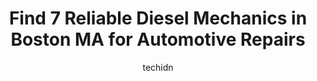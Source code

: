 ---
layout: ampstory
image: https://images.unsplash.com/photo-1560282804-f99219ad8de3?ixlib=rb-4.0.3&ixid=MnwxMjA3fDB8MHxwaG90by1wYWdlfHx8fGVufDB8fHx8&auto=format&fit=crop&w=640&h=853&q=80
author: techidn
featured: false
description: When it comes to maintaining and repairing your vehicle in Boston MA, USA, you deserve nothing but the best. Thats why the 7 best Diesel Mechanic in the area are here to offer their experti
title: Find 7 Reliable Diesel Mechanics in Boston MA for Automotive Repairs
cover:
   title: Find 7 Reliable Diesel Mechanics in Boston MA for Automotive Repairs
   subtitle: Rickpate
   background: https://images.unsplash.com/photo-1560282804-f99219ad8de3?ixlib=rb-4.0.3&ixid=MnwxMjA3fDB8MHxwaG90by1wYWdlfHx8fGVufDB8fHx8&auto=format&fit=crop&w=640&h=853&q=80

pages: 
 - layout: thirds
   top: <h1>#1 Auto Truck Mobile Mechanics - ATMM</h1>
   bottom: "<p>Theyre the best! ATMM and Erick have been my go-to allies in making my skoolie dreams come true.  They did a lot of work over the last 18 months at very fair prices and </p>"
   background: https://www.knot35.com/toplist/wp-content/uploads/2023/06/best-diesel-mechanic-1-in-boston-ma-1685839923.jpeg
   backgroundblur: true
 - layout: thirds
   top: <h1>#2 Portside Truck & Auto Repair</h1>
   bottom: "<p>100 Terminal St, Charlestown, MA 02129, United States</p>"
   background: https://www.knot35.com/toplist/wp-content/uploads/2023/06/best-diesel-mechanic-2-in-boston-ma-1685839923.jpeg
   cta:
      link: https://www.knot35.com/toplist/find-7-reliable-diesel-mechanics-in-boston-ma-for-automotive-repairs/
      text: Find 7 Reliable Diesel Mechanics in Boston MA for Automotive Repairs
 - layout: thirds
   top: <h1>#3 Good Deal Truck & Auto Repair</h1>
   bottom: "<p>35 Garden St, Everett, MA 02149, United States</p>"
   background: https://www.knot35.com/toplist/wp-content/uploads/2023/06/best-diesel-mechanic-3-in-boston-ma-1685839924.jpeg
   cta:
      link: https://www.knot35.com/toplist/find-7-reliable-diesel-mechanics-in-boston-ma-for-automotive-repairs/
      text: Find 7 Reliable Diesel Mechanics in Boston MA for Automotive Repairs
 - layout: thirds
   top: <h1>#4 Medford Truck & Auto Repair</h1>
   bottom: "<p>11 Hall St, Medford, MA 02155, United States</p>"
   background: https://images.unsplash.com/photo-1608501821300-4f99e58bba77?ixlib=rb-4.0.3&ixid=MnwxMjA3fDB8MHxwaG90by1wYWdlfHx8fGVufDB8fHx8&auto=format&fit=crop&w=640&h=853&q=80
   cta:
      link: https://www.knot35.com/toplist/find-7-reliable-diesel-mechanics-in-boston-ma-for-automotive-repairs/
      text: Find 7 Reliable Diesel Mechanics in Boston MA for Automotive Repairs
 - layout: thirds
   top: <h1>#5 Middlesex Truck & Coach</h1>
   bottom: "<p>65 Gerard St, Boston, MA 02119, United States</p>"
   background: https://images.unsplash.com/photo-1620421680010-0766ff230392?ixlib=rb-4.0.3&ixid=MnwxMjA3fDB8MHxwaG90by1wYWdlfHx8fGVufDB8fHx8&auto=format&fit=crop&w=640&h=853&q=80
   cta:
      link: https://www.knot35.com/toplist/find-7-reliable-diesel-mechanics-in-boston-ma-for-automotive-repairs/
      text: Find 7 Reliable Diesel Mechanics in Boston MA for Automotive Repairs
 - layout: thirds
   top: <h1>#6 G M Auto/truck repair</h1>
   bottom: "<p>172 Belgrade Ave, Boston, MA 02131, United States</p>"
   background: https://images.unsplash.com/photo-1527066579998-dbbae57f45ce?ixlib=rb-4.0.3&ixid=MnwxMjA3fDB8MHxwaG90by1wYWdlfHx8fGVufDB8fHx8&auto=format&fit=crop&w=640&h=853&q=80
   cta:
      link: https://www.knot35.com/toplist/find-7-reliable-diesel-mechanics-in-boston-ma-for-automotive-repairs/
      text: Find 7 Reliable Diesel Mechanics in Boston MA for Automotive Repairs
 - layout: thirds
   top: <h1>#7 ALPINO DIESEL TRUCK & AUTO</h1>
   bottom: "<p>41 Garden St, Everett, MA 02149, United States</p>"
   background: https://images.unsplash.com/photo-1595364397663-fca4f075d796?ixlib=rb-4.0.3&ixid=MnwxMjA3fDB8MHxwaG90by1wYWdlfHx8fGVufDB8fHx8&auto=format&fit=crop&w=640&h=853&q=80
   cta:
      link: https://www.knot35.com/toplist/find-7-reliable-diesel-mechanics-in-boston-ma-for-automotive-repairs/
      text: Find 7 Reliable Diesel Mechanics in Boston MA for Automotive Repairs
 - layout: thirds
   middle: Continue reading...
   background: https://images.unsplash.com/photo-1533735380053-eb8d0759b24a?ixlib=rb-4.0.3&ixid=MnwxMjA3fDB8MHxwaG90by1wYWdlfHx8fGVufDB8fHx8&auto=format&fit=crop&w=640&h=853&q=80
   cta:
      link: https://www.knot35.com/toplist/find-7-reliable-diesel-mechanics-in-boston-ma-for-automotive-repairs/
      text: Find 7 Reliable Diesel Mechanics in Boston MA for Automotive Repairs
      
---